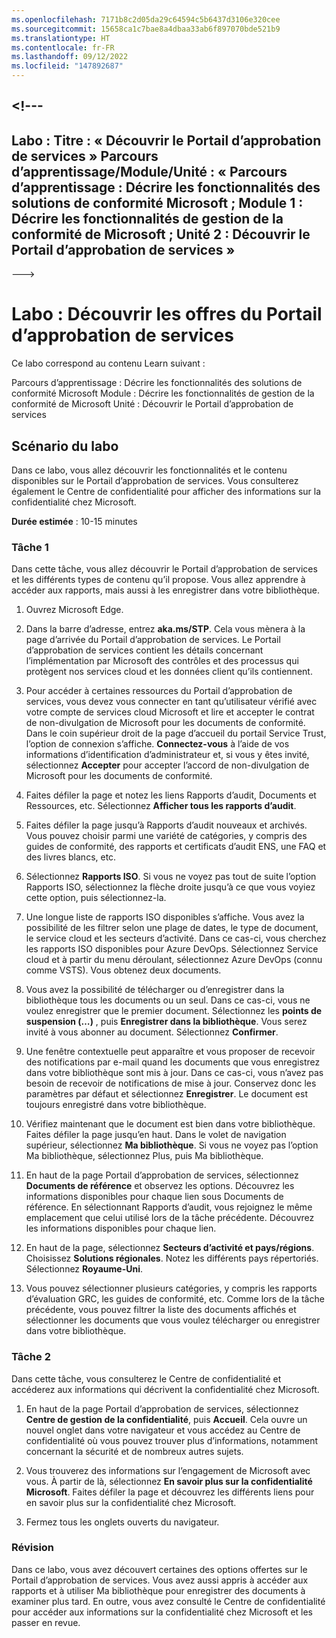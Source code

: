 ```yaml
---
ms.openlocfilehash: 7171b8c2d05da29c64594c5b6437d3106e320cee
ms.sourcegitcommit: 15658ca1c7bae8a4dbaa33ab6f897070bde521b9
ms.translationtype: HT
ms.contentlocale: fr-FR
ms.lasthandoff: 09/12/2022
ms.locfileid: "147892687"
---
```

<a name="---"></a><!---
---
Labo : Titre : « Découvrir le Portail d’approbation de services » Parcours d’apprentissage/Module/Unité : « Parcours d’apprentissage : Décrire les fonctionnalités des solutions de conformité Microsoft ; Module 1 : Décrire les fonctionnalités de gestion de la conformité de Microsoft ; Unité 2 : Découvrir le Portail d’approbation de services »
---
--->

# <a name="lab-explore-the-service-trust-portal"></a>Labo : Découvrir les offres du Portail d’approbation de services

Ce labo correspond au contenu Learn suivant :

Parcours d’apprentissage : Décrire les fonctionnalités des solutions de conformité Microsoft Module : Décrire les fonctionnalités de gestion de la conformité de Microsoft Unité : Découvrir le Portail d’approbation de services

## <a name="lab-scenario"></a>Scénario du labo

Dans ce labo, vous allez découvrir les fonctionnalités et le contenu disponibles sur le Portail d’approbation de services. Vous consulterez également le Centre de confidentialité pour afficher des informations sur la confidentialité chez Microsoft.

**Durée estimée** : 10-15 minutes

### <a name="task-1"></a>Tâche 1

Dans cette tâche, vous allez découvrir le Portail d’approbation de services et les différents types de contenu qu’il propose. Vous allez apprendre à accéder aux rapports, mais aussi à les enregistrer dans votre bibliothèque.

1. Ouvrez Microsoft Edge.

1. Dans la barre d’adresse, entrez **aka.ms/STP**.  Cela vous mènera à la page d’arrivée du Portail d’approbation de services. Le Portail d’approbation de services contient les détails concernant l’implémentation par Microsoft des contrôles et des processus qui protègent nos services cloud et les données client qu’ils contiennent.

1. Pour accéder à certaines ressources du Portail d’approbation de services, vous devez vous connecter en tant qu’utilisateur vérifié avec votre compte de services cloud Microsoft et lire et accepter le contrat de non-divulgation de Microsoft pour les documents de conformité. Dans le coin supérieur droit de la page d’accueil du portail Service Trust, l’option de connexion s’affiche.  **Connectez-vous** à l’aide de vos informations d’identification d’administrateur et, si vous y êtes invité, sélectionnez **Accepter** pour accepter l’accord de non-divulgation de Microsoft pour les documents de conformité.

1. Faites défiler la page et notez les liens Rapports d’audit, Documents et Ressources, etc.  Sélectionnez **Afficher tous les rapports d’audit**.

1. Faites défiler la page jusqu’à Rapports d’audit nouveaux et archivés.  Vous pouvez choisir parmi une variété de catégories, y compris des guides de conformité, des rapports et certificats d’audit ENS, une FAQ et des livres blancs, etc.

1. Sélectionnez **Rapports ISO**.  Si vous ne voyez pas tout de suite l’option Rapports ISO, sélectionnez la flèche droite jusqu’à ce que vous voyiez cette option, puis sélectionnez-la.

1. Une longue liste de rapports ISO disponibles s’affiche. Vous avez la possibilité de les filtrer selon une plage de dates, le type de document, le service cloud et les secteurs d’activité.  Dans ce cas-ci, vous cherchez les rapports ISO disponibles pour Azure DevOps.  Sélectionnez Service cloud et à partir du menu déroulant, sélectionnez Azure DevOps (connu comme VSTS).  Vous obtenez deux documents.

1. Vous avez la possibilité de télécharger ou d’enregistrer dans la bibliothèque tous les documents ou un seul.  Dans ce cas-ci, vous ne voulez enregistrer que le premier document.  Sélectionnez les **points de suspension (…)** , puis **Enregistrer dans la bibliothèque**.  Vous serez invité à vous abonner au document. Sélectionnez **Confirmer**.

1. Une fenêtre contextuelle peut apparaître et vous proposer de recevoir des notifications par e-mail quand les documents que vous enregistrez dans votre bibliothèque sont mis à jour.  Dans ce cas-ci, vous n’avez pas besoin de recevoir de notifications de mise à jour. Conservez donc les paramètres par défaut et sélectionnez **Enregistrer**.  Le document est toujours enregistré dans votre bibliothèque.

1. Vérifiez maintenant que le document est bien dans votre bibliothèque. Faites défiler la page jusqu’en haut.  Dans le volet de navigation supérieur, sélectionnez **Ma bibliothèque**.  Si vous ne voyez pas l’option Ma bibliothèque, sélectionnez Plus, puis Ma bibliothèque.

1. En haut de la page Portail d’approbation de services, sélectionnez **Documents de référence** et observez les options. Découvrez les informations disponibles pour chaque lien sous Documents de référence. En sélectionnant Rapports d’audit, vous rejoignez le même emplacement que celui utilisé lors de la tâche précédente.  Découvrez les informations disponibles pour chaque lien.

1. En haut de la page, sélectionnez **Secteurs d’activité et pays/régions**.  Choisissez **Solutions régionales**. Notez les différents pays répertoriés.  Sélectionnez **Royaume-Uni**.  

1. Vous pouvez sélectionner plusieurs catégories,  y compris les rapports d’évaluation GRC, les guides de conformité, etc.  Comme lors de la tâche précédente, vous pouvez filtrer la liste des documents affichés et sélectionner les documents que vous voulez télécharger ou enregistrer dans votre bibliothèque.

### <a name="task-2"></a>Tâche 2

Dans cette tâche, vous consulterez le Centre de confidentialité et accéderez aux informations qui décrivent la confidentialité chez Microsoft.

1. En haut de la page Portail d’approbation de services, sélectionnez **Centre de gestion de la confidentialité**, puis **Accueil**. Cela ouvre un nouvel onglet dans votre navigateur et vous accédez au Centre de confidentialité où vous pouvez trouver plus d’informations, notamment concernant la sécurité et de nombreux autres sujets.  

1. Vous trouverez des informations sur l’engagement de Microsoft avec vous.  À partir de là, sélectionnez **En savoir plus sur la confidentialité Microsoft**.  Faites défiler la page et découvrez les différents liens pour en savoir plus sur la confidentialité chez Microsoft.

1. Fermez tous les onglets ouverts du navigateur.

### <a name="review"></a>Révision

Dans ce labo, vous avez découvert certaines des options offertes sur le Portail d’approbation de services. Vous avez aussi appris à accéder aux rapports et à utiliser Ma bibliothèque pour enregistrer des documents à examiner plus tard.  En outre, vous avez consulté le Centre de confidentialité pour accéder aux informations sur la confidentialité chez Microsoft et les passer en revue.
